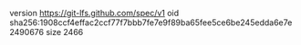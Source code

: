version https://git-lfs.github.com/spec/v1
oid sha256:1908ccf4effac2ccf77f7bbb7fe7e9f89ba65fee5ce6be245edda6e7e2490676
size 2466

